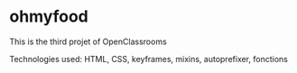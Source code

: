 # ohmyfood

This is the third projet of OpenClassrooms

Technologies used: HTML, CSS, keyframes, mixins, autoprefixer, fonctions
